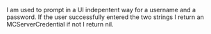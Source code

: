 I am used to prompt in a UI indepentent way for a username and a password.
If the user successfully entered the two strings I return an MCServerCredential if not I return nil.